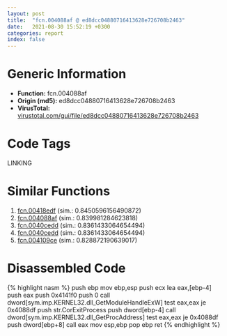 ```yaml
---
layout: post
title:  "fcn.004088af @ ed8dcc04880716413628e726708b2463"
date:   2021-08-30 15:52:19 +0300
categories: report
index: false
---
```


# Generic Information
- **Function:** fcn.004088af
- **Origin (md5):** ed8dcc04880716413628e726708b2463
- **VirusTotal:** [virustotal.com/gui/file/ed8dcc04880716413628e726708b2463][virustotal_ref]

# Code Tags
<span class="tag" id="LINKING">LINKING</span>


# Similar Functions

1. [fcn.00418edf][similar_1_ref] (sim.: 0.8450596156490872)
2. [fcn.004088af][similar_2_ref] (sim.: 0.839981284623818)
3. [fcn.0040cedd][similar_3_ref] (sim.: 0.8361433064654494)
4. [fcn.0040cedd][similar_4_ref] (sim.: 0.8361433064654494)
5. [fcn.004109ce][similar_5_ref] (sim.: 0.828872190639017)


# Disassembled Code

{% highlight nasm %}
push ebp
mov ebp,esp
push ecx
lea eax,[ebp-4]
push eax
push 0x4141f0
push 0
call dword[sym.imp.KERNEL32.dll_GetModuleHandleExW]
test eax,eax
je 0x4088df
push str.CorExitProcess
push dword[ebp-4]
call dword[sym.imp.KERNEL32.dll_GetProcAddress]
test eax,eax
je 0x4088df
push dword[ebp+8]
call eax
mov esp,ebp
pop ebp
ret 
{% endhighlight %}


[similar_1_ref]: /report/fcn.00418edf@5ce971de92cdc4218f02ac78c0c9e31a
[similar_2_ref]: /report/fcn.004088af@1fd683a7f72f257d6d6de6e845d6c40a
[similar_3_ref]: /report/fcn.0040cedd@cdfdff164543984ae016a2e81648bb4a
[similar_4_ref]: /report/fcn.0040cedd@c905fe55bd1be43714b3c3ff051f9f8a
[similar_5_ref]: /report/fcn.004109ce@3e3adb3f10ee14ce94d10d8d5e4997cb
[virustotal_ref]: https://www.virustotal.com/gui/file/ed8dcc04880716413628e726708b2463